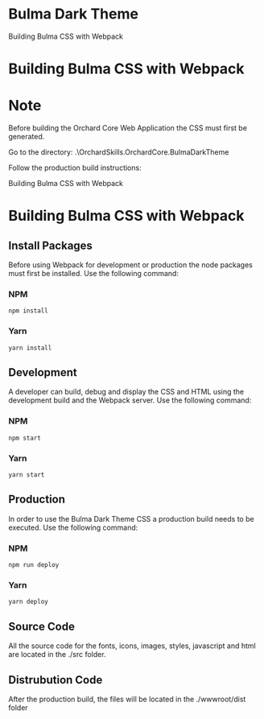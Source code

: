 # Bulma Dark Theme

Building Bulma CSS with Webpack

# Building Bulma CSS with Webpack

# Note

Before building the Orchard Core Web Application the CSS must first be generated.

Go to the directory: .\OrchardSkills.OrchardCore.BulmaDarkTheme

Follow the production build instructions:

Building Bulma CSS with Webpack

# Building Bulma CSS with Webpack

## Install Packages

Before using Webpack for development or production the node packages must first be installed.
Use the following command:

### NPM

```
npm install
```

### Yarn

```
yarn install
```

## Development

A developer can build, debug and display the CSS and HTML using the development build and the Webpack server.
Use the following command:

### NPM

```
npm start
```

### Yarn

```
yarn start
```

## Production

In order to use the Bulma Dark Theme CSS a production build needs to be executed.
Use the following command:

### NPM

```
npm run deploy
```

### Yarn

```
yarn deploy
```

## Source Code

All the source code for the fonts, icons, images, styles, javascript and html are located in the ./src folder.

## Distrubution Code

After the production build, the files will be located in the ./wwwroot/dist folder
